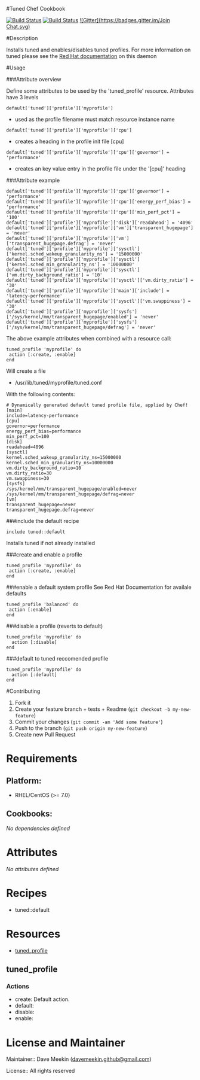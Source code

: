 #Tuned Chef Cookbook

[![Build Status](https://img.shields.io/snap-ci/davemeekin/tuned/master.svg)](https://snap-ci.com/davemeekin/tuned/branch/master)
[![Build Status](https://img.shields.io/travis-ci/davemeekin/tuned/master.svg)](https://snap-ci.com/davemeekin/tuned/branch/master)
[![Gitter](https://badges.gitter.im/Join Chat.svg)](https://gitter.im/davemeekin/tuned?utm_source=badge&utm_medium=badge&utm_campaign=pr-badge&utm_content=badge)

#Description

Installs tuned and enables/disables tuned profiles. For more information on tuned please see the [Red Hat documentation](https://access.redhat.com/documentation/en-US/Red_Hat_Enterprise_Linux/7/html/Power_Management_Guide/Tuned.html) on this daemon

#Usage

###Attribute overview

Define some attributes to be used by the 'tuned_profile' resource.
Attributes have 3 levels
````
default['tuned']['profile']['myprofile']
````
- used as the profile filename must match resource instance name

````
default['tuned']['profile']['myprofile']['cpu']
````
- creates a heading in the profile init file [cpu]

````
default['tuned']['profile']['myprofile']['cpu']['governor'] = 'performance'
````
- creates an key value entry in the profile file under the '[cpu]' heading

###Attribute example


````
default['tuned']['profile']['myprofile']['cpu']['governor'] = 'performance'
default['tuned']['profile']['myprofile']['cpu']['energy_perf_bias'] = 'performance'
default['tuned']['profile']['myprofile']['cpu']['min_perf_pct'] = '100'
default['tuned']['profile']['myprofile']['disk']['readahead'] = '4096'
default['tuned']['profile']['myprofile']['vm']['transparent_hugepage'] = 'never'
default['tuned']['profile']['myprofile']['vm']['transparent_hugepage.defrag'] = 'never'
default['tuned']['profile']['myprofile']['sysctl']['kernel.sched_wakeup_granularity_ns'] = '15000000'
default['tuned']['profile']['myprofile']['sysctl']['kernel.sched_min_granularity_ns'] = '10000000'
default['tuned']['profile']['myprofile']['sysctl']['vm.dirty_background_ratio'] = '10'
default['tuned']['profile']['myprofile']['sysctl']['vm.dirty_ratio'] = '30'
default['tuned']['profile']['myprofile']['main']['include'] = 'latency-performance'
default['tuned']['profile']['myprofile']['sysctl']['vm.swappiness'] = '30'
default['tuned']['profile']['myprofile']['sysfs']['/sys/kernel/mm/transparent_hugepage/enabled'] = 'never'
default['tuned']['profile']['myprofile']['sysfs']['/sys/kernel/mm/transparent_hugepage/defrag'] = 'never'
````
The above example attributes when combined with a resource call:

````
tuned_profile 'myprofile' do
 action [:create, :enable]
end
````

Will create a file

- /usr/lib/tuned/myprofile/tuned.conf

With the following contents:

```
# Dynamically generated default tuned profile file, applied by Chef!
[main]
include=latency-performance
[cpu]
governor=performance
energy_perf_bias=performance
min_perf_pct=100
[disk]
readahead=4096
[sysctl]
kernel.sched_wakeup_granularity_ns=15000000
kernel.sched_min_granularity_ns=10000000
vm.dirty_background_ratio=10
vm.dirty_ratio=30
vm.swappiness=30
[sysfs]
/sys/kernel/mm/transparent_hugepage/enabled=never
/sys/kernel/mm/transparent_hugepage/defrag=never
[vm]
transparent_hugepage=never
transparent_hugepage.defrag=never
```

###include the default recipe
````
include tuned::default
````
Installs tuned if not already installed

###create and enable a profile
````
tuned_profile 'myprofile' do
 action [:create, :enable]
end
````

###enable a default system profile
See Red Hat Documentation for availale defaults
````
tuned_profile 'balanced' do
 action [:enable]
end
````

###disable a profile (reverts to default)
````
tuned_profile 'myprofile' do
  action [:disable]
end
````

###default to tuned reccomended profile
````
tuned_profile 'myprofile' do
  action [:default]
end
````

#Contributing
1. Fork it
2. Create your feature branch + tests + Readme (`git checkout -b my-new-feature`)
3. Commit your changes (`git commit -am 'Add some feature'`)
4. Push to the branch (`git push origin my-new-feature`)
5. Create new Pull Request





# Requirements

## Platform:

* RHEL/CentOS (>= 7.0)

## Cookbooks:

*No dependencies defined*

# Attributes

*No attributes defined*

# Recipes

* tuned::default

# Resources

* [tuned_profile](#tuned_profile)

## tuned_profile

### Actions

- create:  Default action.
- default:
- disable:
- enable:

# License and Maintainer

Maintainer:: Dave Meekin (<davemeekin.github@gmail.com>)

License:: All rights reserved
